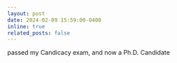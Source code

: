```yaml
---
layout: post
date: 2024-02-09 15:59:00-0400
inline: true
related_posts: false
---
```


passed my Candicacy exam, and now a Ph.D. Candidate
